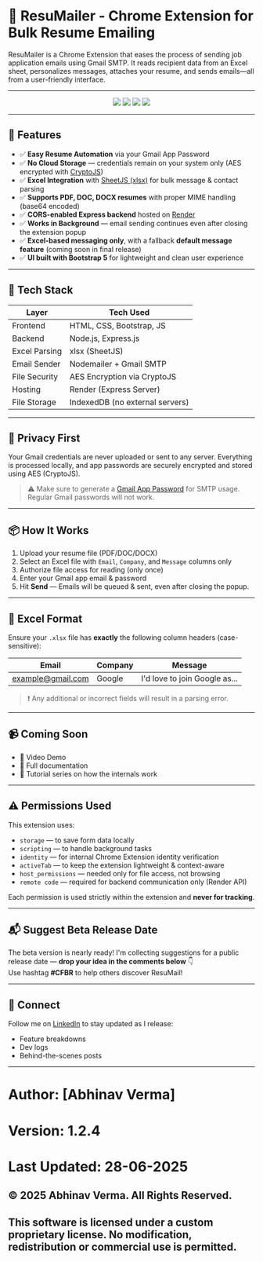 # 📧 ResuMailer - Chrome Extension for Bulk Resume Emailing

ResuMailer is a Chrome Extension that eases the process of sending job application emails using Gmail SMTP. It reads recipient data from an Excel sheet, personalizes messages, attaches your resume, and sends emails—all from a user-friendly interface.

---

<p align="center">
  <img src="https://img.shields.io/badge/status-active-brightgreen?style=for-the-badge" />
  <img src="https://img.shields.io/badge/build-passing-success?style=for-the-badge" />
  <img src="https://img.shields.io/badge/license-Proprietary-red?style=for-the-badge" />
  <img src="https://img.shields.io/badge/made%20by-Abhinav%20Verma-blueviolet?style=for-the-badge" />
</p>

---

## 🚀 Features

- ✅ **Easy Resume Automation** via your Gmail App Password
- ✅ **No Cloud Storage** — credentials remain on your system only (AES encrypted with [CryptoJS](https://github.com/brix/crypto-js))
- ✅ **Excel Integration** with [SheetJS (xlsx)](https://github.com/SheetJS/sheetjs) for bulk message & contact parsing
- ✅ **Supports PDF, DOC, DOCX resumes** with proper MIME handling (base64 encoded)
- ✅ **CORS-enabled Express backend** hosted on [Render](https://render.com/)
- ✅ **Works in Background** — email sending continues even after closing the extension popup
- ✅ **Excel-based messaging only**, with a fallback **default message feature** (coming soon in final release)
- ✅ **UI built with Bootstrap 5** for lightweight and clean user experience

---
## 🧰 Tech Stack

| Layer           | Tech Used                        |
|----------------|----------------------------------|
| Frontend       | HTML, CSS, Bootstrap, JS         |
| Backend        | Node.js, Express.js              |
| Excel Parsing  | xlsx (SheetJS)                   |
| Email Sender   | Nodemailer + Gmail SMTP          |
| File Security  | AES Encryption via CryptoJS      |
| Hosting        | Render (Express Server)          |
| File Storage   | IndexedDB (no external servers)  |

---

## 🔐 Privacy First

Your Gmail credentials are never uploaded or sent to any server. Everything is processed locally, and app passwords are securely encrypted and stored using AES (CryptoJS).

> ⚠️ Make sure to generate a [Gmail App Password](https://support.google.com/accounts/answer/185833?hl=en) for SMTP usage. Regular Gmail passwords will not work.

---

## 📦 How It Works

1. Upload your resume file (PDF/DOC/DOCX)
2. Select an Excel file with `Email`, `Company`, and `Message` columns only
3. Authorize file access for reading (only once)
4. Enter your Gmail app email & password
5. Hit **Send** — Emails will be queued & sent, even after closing the popup.

---

## 📁 Excel Format

Ensure your `.xlsx` file has **exactly** the following column headers (case-sensitive):

| Email           | Company       | Message               |
|----------------|----------------|------------------------|
| example@gmail.com | Google       | I'd love to join Google as... |

> ❗ Any additional or incorrect fields will result in a parsing error.

---

## 📹 Coming Soon

- 🎥 Video Demo
- 📑 Full documentation
- 🧠 Tutorial series on how the internals work

---

## ⚠️ Permissions Used

This extension uses:

- `storage` — to save form data locally
- `scripting` — to handle background tasks
- `identity` — for internal Chrome Extension identity verification
- `activeTab` — to keep the extension lightweight & context-aware
- `host_permissions` — needed only for file access, not browsing
- `remote code` — required for backend communication only (Render API)

Each permission is used strictly within the extension and **never for tracking**.

---

## 📬 Suggest Beta Release Date

The beta version is nearly ready! I'm collecting suggestions for a public release date — **drop your idea in the comments below** 👇  
Use hashtag **#CFBR** to help others discover ResuMail!

---

## 🔗 Connect

Follow me on [LinkedIn](https://www.linkedin.com/in/abhinavverma658/) to stay updated as I release:

- Feature breakdowns
- Dev logs
- Behind-the-scenes posts

---

# Author: [Abhinav Verma]

# Version: 1.2.4

# Last Updated: 28-06-2025

## © 2025 Abhinav Verma. All Rights Reserved.

## This software is licensed under a custom proprietary license. No modification, redistribution or commercial use is permitted.
